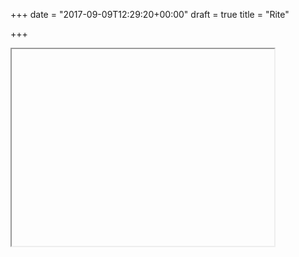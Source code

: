 +++
date = "2017-09-09T12:29:20+00:00"
draft = true
title = "Rite"

+++


<iframe width="420" height="315"

src="https://www.youtube.com/embed/XGSy3_Czz8k">

</iframe>